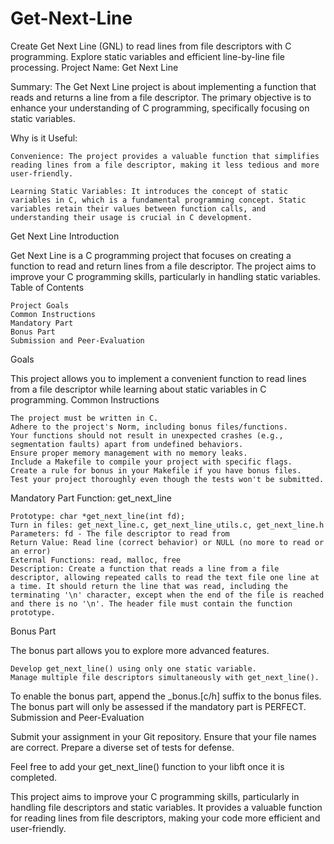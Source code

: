 # Get-Next-Line
Create Get Next Line (GNL) to read lines from file descriptors with C programming. Explore static variables and efficient line-by-line file processing.
Project Name: Get Next Line

Summary:
The Get Next Line project is about implementing a function that reads and returns a line from a file descriptor. The primary objective is to enhance your understanding of C programming, specifically focusing on static variables.

Why is it Useful:

    Convenience: The project provides a valuable function that simplifies reading lines from a file descriptor, making it less tedious and more user-friendly.

    Learning Static Variables: It introduces the concept of static variables in C, which is a fundamental programming concept. Static variables retain their values between function calls, and understanding their usage is crucial in C development.

Get Next Line
Introduction

Get Next Line is a C programming project that focuses on creating a function to read and return lines from a file descriptor. The project aims to improve your C programming skills, particularly in handling static variables.
Table of Contents

    Project Goals
    Common Instructions
    Mandatory Part
    Bonus Part
    Submission and Peer-Evaluation

Goals

This project allows you to implement a convenient function to read lines from a file descriptor while learning about static variables in C programming.
Common Instructions

    The project must be written in C.
    Adhere to the project's Norm, including bonus files/functions.
    Your functions should not result in unexpected crashes (e.g., segmentation faults) apart from undefined behaviors.
    Ensure proper memory management with no memory leaks.
    Include a Makefile to compile your project with specific flags.
    Create a rule for bonus in your Makefile if you have bonus files.
    Test your project thoroughly even though the tests won't be submitted.

Mandatory Part
Function: get_next_line

    Prototype: char *get_next_line(int fd);
    Turn in files: get_next_line.c, get_next_line_utils.c, get_next_line.h
    Parameters: fd - The file descriptor to read from
    Return Value: Read line (correct behavior) or NULL (no more to read or an error)
    External Functions: read, malloc, free
    Description: Create a function that reads a line from a file descriptor, allowing repeated calls to read the text file one line at a time. It should return the line that was read, including the terminating '\n' character, except when the end of the file is reached and there is no '\n'. The header file must contain the function prototype.

Bonus Part

The bonus part allows you to explore more advanced features.

    Develop get_next_line() using only one static variable.
    Manage multiple file descriptors simultaneously with get_next_line().

To enable the bonus part, append the _bonus.[c/h] suffix to the bonus files. The bonus part will only be assessed if the mandatory part is PERFECT.
Submission and Peer-Evaluation

Submit your assignment in your Git repository. Ensure that your file names are correct. Prepare a diverse set of tests for defense.

Feel free to add your get_next_line() function to your libft once it is completed.

This project aims to improve your C programming skills, particularly in handling file descriptors and static variables. It provides a valuable function for reading lines from file descriptors, making your code more efficient and user-friendly.


